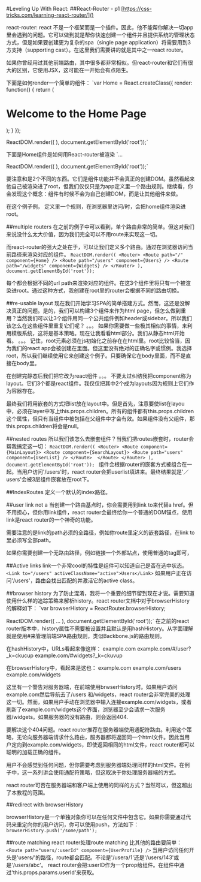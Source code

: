 #Leveling Up With React: 
##React-Router - p1
[https://css-tricks.com/learning-react-router/]()

react-router:
react 不是一个框架而是一个插件。因此，他不能帮你解决一切app里会遇到的问题。它可以做到就是帮你快速创建一个组件并且提供系统的管理状态方式，但是如果要创建更为复杂的spa（single page application）将需要用到3方支持（supporting cast）。在这里我们需要讲的就是其中之一react router。

如果你曾经用过其他前端路由，其中很多都非常相似。但react-router和它们有很大的区别，它使用JSX，这可能在一开始会有点陌生。

下面是如何render一个简单的组件：
`var Home = React.createClass({
  render: function() {
    return (<h1>Welcome to the Home Page</h1>);
  }
});

ReactDOM.render((
  <Home />
), document.getElementById('root'));`

下面是Home组件是如何用React-router被渲染
`...

ReactDOM.render((
  <Router>
    <Route path="/" component={Home} />
  </Router>
), document.getElementById('root'));`

要注意<router>和<route>是2个不同的东西。它们是组件功能并不会真正的创建DOM。虽然看起来<Router>他自己被渲染进了root，但我们仅仅只是为app定义里一个路由规则。继续看，你会发现这个概念：组件有时候不会为自己创建DOM，而是让其他组件来做。

在这个例子例，<Route> 定义里一个规则，在浏览器里访问/时，会把home组件渲染进root。

##multiple routers
在之前的例子中可以看到，单个路由非常的简单。但这对我们来说没什么太大价值，因为我们完全可以不用route来实现这一切。

而react-router的强大之处在于，可以让我们定义多个路由。通过在浏览器访问当前路径来渲染对应的组件。
`ReactDOM.render((
  <Router>
    <Route path="/" component={Home} />
    <Route path="/users" component={Users} />
    <Route path="/widgets" component={Widgets} />
  </Router>
), document.getElementById('root'));`

每个<route>都会根据不同的url path来渲染对应的组件。在这3个组件里将只有一个被渲染进root。通过这种方式，我创建在root里的router会根据不同的路由切换。

##re-usable layout
现在我们开始学习SPA的简单搭建方式。然而，这还是没解决真正的问题。是的，我们可以构建3个组件来作为html page，但怎么做到重用？当然我们可以让3个组件用同一个公共组件例如header或sidebar。所以我们该怎么在这些组件里重复它们呢？
。。。
如果你需要做一些极其相似的事情，来利用模版系统，这将是基本策略。现在让我看看html部分。我们从静态html开始看。
。。。
记住，root元素必须在js初始化之前存在在html里。root比较恰当，因为我们的react app会被创建在里面。但这里没有绝对的正确名字或惯例。我选择root，所以我们继续使用它来创建这个例子。只要确保它在body里面，而不是直接在body里。

在创建完静态后我们把它改为react组件
。。。
不要太过纠结我把component称为layout。它们3个都是react组件。我仅仅把其中2个成为layouts因为规则上它们作为容器存在。

最终我们将用嵌套的方式把list放在layout中。但是首先，注意要使list在layou中，必须在layer中写上this.props.children。所有的组件都有this.props.children这个属性，但只有当组件中被包括在父组件中才会有效。如果组件没有父组件，那this.props.children将会是null。

##nested routes
所以我们该怎么去嵌套组件？当我们把routes嵌套时，router会帮我搞定这一切：
`ReactDOM.render((
  <Router>
    <Route component={MainLayout}>
      <Route component={SearchLayout}>
        <Route path="users" component={UserList} />
      </Route> 
    </Route>
  </Router>
), document.getElementById('root'));
`
组件会根据router的嵌套方式被组合在一起。当用户访问'/users'时，react router会把userlist填进来。最终结果就是'／users'会被3层组件嵌套放在root下。

##IndexRoutes
定义一个默认的index路径。


##user link not a
当创建一个路由基点时，你会需要用到link to来代替a href。但不用担心，但你用link组件，react router会最终给你一个普通的DOM锚点，使用link是react router的一个神奇的功能。

需要注意的是link的path必须的全路径，例如你route里定义的嵌套路径，在link to里必须写全部path。

如果你需要创建一个无路由路径，例如链接一个外部站点，使用普通的tag即可，

##Active links
link一个非常cool的特性是组件可以知道自己是否在选中状态。
`<Link to="/users" activeClassName="active">Users</Link>`
如果用户正在访问'/users'，路由会找出匹配的<link>并激活它的active class。

##browser history
为了防止混淆，我将一个重要的细节留到现在才说。<Router>需要知道使用什么样的追踪策略来解析history。react router文档中对于browserHistory的解释如下：
`var browserHistory = ReactRouter.browserHistory;

ReactDOM.render((
  <Router history={browserHistory}>
    ...
  </Router>
), document.getElementById('root'));`
在之前的react router版本中，history属性不需要被设置并且默认是用hashHistory。从字面理解就是使用#来管理前端SPA路由规则，类似Backbone.js的路由规则。

在hashHistory中，URLs看起来像这样：
example.com
example.com/#/user?_k=ckucup
example.com/#widgets?_k=ckuvup

在browserHistory中，看起来是这也：
example.com
example.com/users
example.com/widgets

这里有一个警告对服务器端，在前端使用brwserHistory时。如果用户访问example.com然后导航去了/users 和/widgets，react router会非常完美的处理这一切。然而，如果用户手动在浏览器中输入连接example.com/widgets，或者刷新了example.com/widgets这个界面，浏览器至少会请求一次服务器/widgets。如果服务器的没有路由，则会返回404.

要解决这个404问题。react router推荐在服务器端使用通配符路由。利用这个策略，无论向服务器端请求什么路由，服务器都将返回同一个html文件。因此当用户定向到example.com/widgets，即使返回相同的html文件，react router都可以聪明的加载正确的组件。

用户不会感觉到任何问题，但你需要考虑到服务器端处理同样的html文件。在例子中，这一系列讲会使用通配符策略，但这取决于你处理服务器端的方式。

react router可否在服务器端和客户端上使用的同样的方式？当然可以，但这超出了本教程的范围。

##redirect with browserHistory

browserHistory是一个单独对象你可以在任何文件中包含它。如果你需要通过代码来重定向你的用户访问，你可以使用push，方法如下：
`browserHistory.push('/some/path');`

##route matching
react router处理route matching 比其他的路由要简单：
`<Route path="users/:userId" component={UserProfile} />`
当用户访问任何开头是'users/'的路径，route都会匹配。不论是'/usera/1'还是'/users/143'或是'/users/abc'。
react router会把:userID作为一个prop给组件。在组件中通过'this.props.params.userId'来获取。



